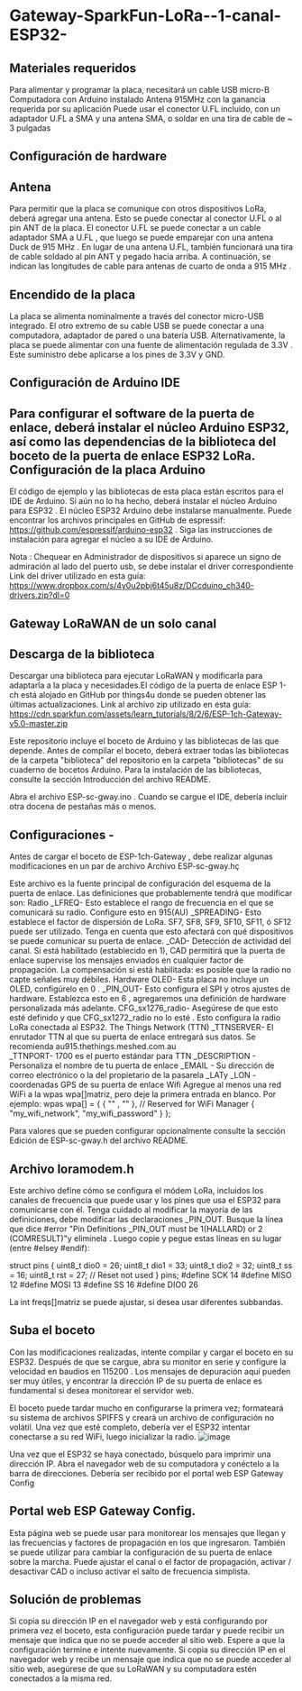 # Gateway-SparkFun-LoRa--1-canal-ESP32-

Materiales requeridos
------------------------------------------------------------------------------------------------------------------------------------------------------------------------------
 
Para alimentar y programar la placa, necesitará un cable USB micro-B 
Computadora con Arduino instalado
 Antena  915MHz con la ganancia requerida por su aplicación
 Puede usar el conector U.FL incluido, con un adaptador U.FL a SMA y una antena SMA,  o soldar en una tira de cable de ~ 3 pulgadas 
 
Configuración de hardware
------------------------------------------------------------------------------------------------------------------------------------------------------------------------------
Antena
-
Para permitir que la placa se comunique con otros dispositivos LoRa, deberá agregar una antena. Esto se puede conectar al conector U.FL o al pin ANT de la placa.
El conector U.FL se puede conectar a un cable adaptador SMA a U.FL , que luego se puede emparejar con una antena Duck de 915 MHz .
En lugar de una antena U.FL, también funcionará una tira de cable soldado al pin ANT y pegado hacia arriba. A continuación, se indican las longitudes de cable para antenas de cuarto de onda a 915 MHz .

Encendido de la placa
-
La placa se alimenta nominalmente a través del conector micro-USB integrado. El otro extremo de su cable USB se puede conectar a una computadora, adaptador de pared o una batería USB.
 Alternativamente, la placa se puede alimentar con una fuente de alimentación regulada de 3.3V . Este suministro debe aplicarse a los pines de 3.3V y GND.
 
Configuración de Arduino IDE
------------------------------------------------------------------------------------------------------------------------------------------------------------------------------
Para configurar el software de la puerta de enlace, deberá instalar el núcleo Arduino ESP32, así como las dependencias de la biblioteca del boceto de la puerta de enlace ESP32 LoRa.
Configuración de la placa Arduino
-
El código de ejemplo y las bibliotecas de esta placa están escritos para el IDE de Arduino. Si aún no lo ha hecho, deberá instalar el núcleo Arduino para ESP32 . El núcleo ESP32 Arduino debe instalarse manualmente. Puede encontrar los archivos principales en GitHub de espressif: https://github.com/espressif/arduino-esp32 . Siga las instrucciones de instalación para agregar el núcleo a su IDE de Arduino.


 
Nota : Chequear en Administrador de dispositivos si aparece un signo de admiración al lado del puerto usb, se debe instalar el driver correspondiente 
Link del driver utilizado en esta guía: https://www.dropbox.com/s/4y0u2pbj6t45u8z/DCcduino_ch340-drivers.zip?dl=0


Gateway LoRaWAN de un solo canal
------------------------------------------------------------------------------------------------------------------------------------------------------------------------------
Descarga de la biblioteca 
-
Descargar una biblioteca para ejecutar LoRaWAN y modificarla para adaptarla a la placa y necesidades.El código de la puerta de enlace ESP 1-ch está alojado en GitHub por things4u donde se  pueden obtener las últimas actualizaciones.
Link al archivo zip utilizado en esta guía: https://cdn.sparkfun.com/assets/learn_tutorials/8/2/6/ESP-1ch-Gateway-v5.0-master.zip

Este repositorio incluye  el boceto de Arduino y las bibliotecas de las que depende. Antes de compilar el boceto, deberá extraer todas las bibliotecas de la carpeta "biblioteca" del repositorio en la carpeta "bibliotecas" de su cuaderno de bocetos Arduino. Para la instalación de las bibliotecas, consulte la sección Introducción del archivo README. 

Abra el archivo ESP-sc-gway.ino . Cuando se cargue el IDE, debería incluir otra docena de pestañas más o menos. 

Configuraciones -
------------------------------------------------------------------------------------------------------------------------------------------------------------------------------

Antes de cargar el boceto de ESP-1ch-Gateway , debe realizar algunas modificaciones en un par de archivo
Archivo ESP-sc-gway.hç

Este archivo es la fuente principal de configuración del esquema de la puerta de enlace. Las definiciones que probablemente tendrá que modificar son:
Radio
_LFREQ- Esto establece el rango de frecuencia en el que se comunicará su radio. Configure esto en 915(AU)
_SPREADING- Esto establece el factor de dispersión de LoRa. SF7, SF8, SF9, SF10, SF11, ó  SF12 puede ser utilizado. Tenga en cuenta que esto afectará con qué dispositivos se puede comunicar su puerta de enlace.
_CAD- Detección de actividad del canal. Si está habilitado (establecido en 1), CAD permitirá que la puerta de enlace supervise los mensajes enviados en cualquier factor de propagación. La compensación si está habilitada: es posible que la radio no capte señales muy débiles.
Hardware
OLED- Esta placa no incluye un OLED, configúrelo en 0 .
_PIN_OUT- Esto configura el SPI y otros ajustes de hardware. Establezca esto en 6 , agregaremos una definición de hardware personalizada más adelante.
CFG_sx1276_radio- Asegúrese de que esto esté definido y que CFG_sx1272_radio no lo esté . Esto configura la radio LoRa conectada al ESP32.
The Things Network (TTN)
_TTNSERVER- El enrutador TTN al que su puerta de enlace entregará sus datos. Se recomienda   au915.thethings.meshed.com.au  
_TTNPORT- 1700 es el puerto estándar para TTN
_DESCRIPTION - Personaliza el nombre de tu puerta de enlace
_EMAIL -  Su dirección de correo electrónico o la del propietario de la pasarela
_LATy _LON - coordenadas GPS de su puerta de enlace
Wifi
Agregue al menos una red WiFi a la wpas wpa[]matriz, pero deje la primera entrada en blanco. Por ejemplo:
wpas wpa[] = {
  { "" , "" },                          // Reserved for WiFi Manager
  { "my_wifi_network", "my_wifi_password" }
};
 
Para valores que se pueden configurar opcionalmente consulte la sección Edición de ESP-sc-gway.h del archivo README.

Archivo loramodem.h
------------------------------------------------------------------------------------------------------------------------------------------------------------------------------
Este archivo define cómo se configura el módem LoRa, incluidos los canales de frecuencia que puede usar y los pines que usa el ESP32 para comunicarse con él. Tenga cuidado al modificar la mayoría de las definiciones, debe   modificar las declaraciones _PIN_OUT.
Busque la línea que dice #error "Pin Definitions _PIN_OUT must be 1(HALLARD) or 2 (COMRESULT)"y elimínela . Luego copie y pegue estas líneas en su lugar (entre #elsey #endif):

struct pins {
  uint8_t dio0 = 26;
  uint8_t dio1 = 33;
  uint8_t dio2 = 32;
  uint8_t ss = 16;
  uint8_t rst = 27; // Reset not used
} pins;
#define SCK  14
#define MISO 12
#define MOSI 13
#define SS  16
#define DIO0 26
 
La int freqs[]matriz se puede ajustar, si desea usar diferentes subbandas.

Suba el boceto
------------------------------------------------------------------------------------------------------------------------------------------------------------------------------
Con las modificaciones realizadas, intente compilar y cargar el boceto en su ESP32. Después de que se cargue, abra su monitor en serie y configure la velocidad en baudios en 115200 . Los mensajes de depuración aquí pueden ser muy útiles, y encontrar la dirección IP de su puerta de enlace es fundamental si desea monitorear el servidor web.

El boceto puede tardar mucho en configurarse la primera vez; formateará su sistema de archivos SPIFFS y creará un archivo de configuración no volátil. Una vez que esté completo, debería ver el ESP32 intentar conectarse a su red WiFi, luego inicializar la radio.
![image](https://user-images.githubusercontent.com/72763026/108857765-2df7f300-75ca-11eb-8a22-f66f6523bd51.png)

Una vez que el ESP32 se haya conectado, búsquelo para imprimir una dirección IP. Abra el navegador web de su computadora y conéctelo a la barra de direcciones. Debería ser recibido por el portal web ESP Gateway Config

Portal  web  ESP Gateway Config.
------------------------------------------------------------------------------------------------------------------------------------------------------------------------------
Esta página web se puede usar para monitorear los mensajes que llegan y las frecuencias y factores de propagación en los que ingresaron. También se puede utilizar para cambiar la configuración de su puerta de enlace sobre la marcha. Puede ajustar el canal o el factor de propagación, activar / desactivar CAD o incluso activar el salto de frecuencia simplista.

Solución de problemas
------------------------------------------------------------------------------------------------------------------------------------------------------------------------------
Si copia su dirección IP en el navegador web  y está configurando por primera vez el boceto, esta configuración puede tardar y  puede recibir  un mensaje que indica que no se puede acceder al sitio web. Espere a que la configuración termine e intente nuevamente. 
Si copia su dirección IP en el navegador web y recibe un mensaje que indica que no se puede acceder al sitio web, asegúrese de que su LoRaWAN y su computadora estén conectados a la misma red.




















